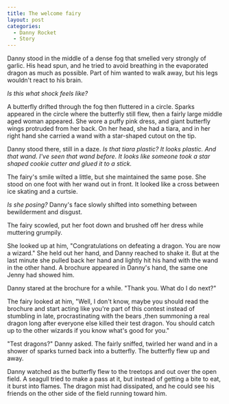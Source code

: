 ```yaml
---
title: The welcome fairy
layout: post
categories:
  - Danny Rocket
  - Story
---
```

Danny stood in the middle of a dense fog that smelled very strongly of garlic. His head spun, and he tried to avoid breathing in the evaporated dragon as much as possible. Part of him wanted to walk away, but his legs wouldn't react to his brain.

_Is this what shock feels like?_

A butterfly drifted through the fog then fluttered in a circle. Sparks appeared in the circle where the butterfly still flew, then a fairly large middle aged woman appeared. She wore a puffy pink dress, and giant butterfly wings protruded from her back. On her head, she had a tiara, and in her right hand she carried a wand with a star-shaped cutout on the tip.

Danny stood there, still in a daze. _Is that tiara plastic? It looks plastic. And that wand. I've seen that wand before. It looks like someone took a star shaped cookie cutter and glued it to a stick._

The fairy's smile wilted a little, but she maintained the same pose. She stood on one foot with her wand out in front. It looked like a cross between ice skating and a curtsie.

_Is she posing?_ Danny's face slowly shifted into something between bewilderment and disgust.

The fairy scowled, put her foot down and brushed off her dress while muttering grumpily.

She looked up at him, "Congratulations on defeating a dragon. You are now a wizard." She held out her hand, and Danny reached to shake it. But at the last minute she pulled back her hand and lightly hit his hand with the wand in the other hand. A brochure appeared in Danny's hand, the same one Jenny had showed him.

Danny stared at the brochure for a while. "Thank you. What do I do next?"

The fairy looked at him, "Well, I don't know, maybe you should read the brochure and start acting like you're part of this contest instead of stumbling in late, procrastinating with the bears ,then summoning a real dragon long after everyone else killed their test dragon. You should catch up to the other wizards if you know what's good for you."

"Test dragons?" Danny asked. The fairly sniffed, twirled her wand and in a shower of sparks turned back into a butterfly. The butterfly flew up and away.

Danny watched as the butterfly flew to the treetops and out over the open field. A seagull tried to make a pass at it, but instead of getting a bite to eat, it burst into flames. The dragon mist had dissipated, and he could see his friends on the other side of the field running toward him.